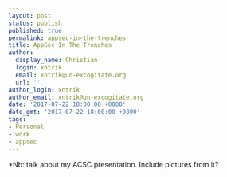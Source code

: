 ```yaml
---
layout: post
status: publish
published: true
permalink: appsec-in-the-trenches
title: AppSec In The Trenches
author:
  display_name: Christian
  login: xntrik
  email: xntrik@un-excogitate.org
  url: ''
author_login: xntrik
author_email: xntrik@un-excogitate.org
date: '2017-07-22 18:00:00 +0800'
date_gmt: '2017-07-22 18:00:00 +0800'
tags:
- Personal
- work
- appsec
---
```

<p>*Nb: talk about my ACSC presentation. Include pictures from it?</p>

